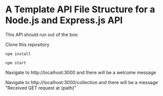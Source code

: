 # A Template API File Structure for a Node.js and Express.js API

This API should run out of the box:

Clone this repository

```
npm install

npm start
```

Navigate to http://localhost:3000 and there will be a welcome message

Navigate to http://localhost:3000/collection and there will be a message "Received GET request at {path}"